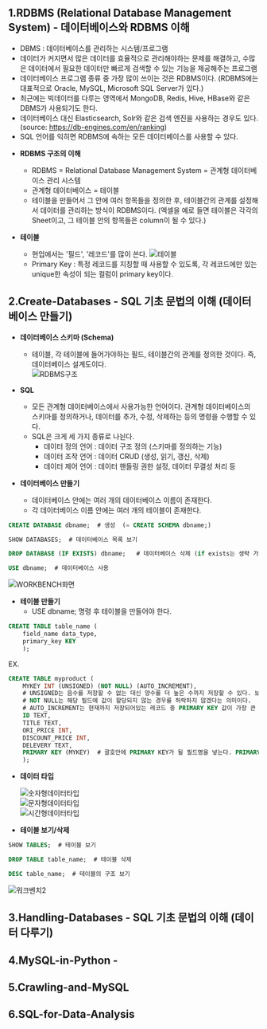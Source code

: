 1.RDBMS (Relational Database Management System) - 데이터베이스와 RDBMS 이해
----------------------------
- DBMS : 데이터베이스를 관리하는 시스템/프로그램
- 데이터가 커지면서 많은 데이터를 효율적으로 관리해야하는 문제를 해결하고, 수많은 데이터에서 필요한 데이터만 빠르게 검색할 수 있는 기능을 제공해주는 프로그램
- 데이터베이스 프로그램 종류 중 가장 많이 쓰이는 것은 RDBMS이다. (RDBMS에는 대표적으로 Oracle, MySQL, Microsoft SQL Server가 있다.)
- 최근에는 빅데이터를 다루는 영역에서 MongoDB, Redis, Hive, HBase와 같은 DBMS가 사용되기도 한다.  
- 데이터베이스 대신 Elasticsearch, Solr와 같은 검색 엔진을 사용하는 경우도 있다.  
(source: https://db-engines.com/en/ranking)  
- SQL 언어를 익히면 RDBMS에 속하는 모든 데이터베이스를 사용할 수 있다.

* **RDBMS 구조의 이해**
  - RDBMS = Relational Database Management System = 관계형 데이터베이스 관리 시스템
  - 관계형 데이터베이스 = 테이블
  - 테이블을 만들어서 그 안에 여러 항목들을 정의한 후, 테이블간의 관계를 설정해서 데이터를 관리하는 방식이 RDBMS이다. (엑셀을 예로 들면 테이블은 각각의 Sheet이고, 그 테이블 안의 항목들은 column이 될 수 있다.)  

* **테이블**
  - 현업에서는 '필드', '레코드'를 많이 쓴다.
![테이블](https://user-images.githubusercontent.com/58073455/73455942-548e2f00-43b4-11ea-95d3-03583e5ee3ab.png)
  - Primary Key : 특정 레코드를 지칭할 때 사용할 수 있도록, 각 레코드에만 있는 unique한 속성이 되는 컬럼이 primary key이다.
  

2.Create-Databases  - SQL 기초 문법의 이해 (데이터베이스 만들기)
----------------------------
* **데이터베이스 스키마 (Schema)**
  - 테이블, 각 테이블에 들어가야하는 필드, 테이블간의 관계를 정의한 것이다. 즉, 데이터베이스 설계도이다.  
![RDBMS구조](https://user-images.githubusercontent.com/58073455/73455432-6ae7bb00-43b3-11ea-95e6-0a5a70be0550.png)  

* **SQL**
  - 모든 관계형 데이터베이스에서 사용가능한 언어이다. 관계형 데이터베이스의 스키마를 정의하거나, 데이터를 추가, 수정, 삭제하는 등의 명령을 수행할 수 있다.
  - SQL은 크게 세 가지 종류로 나뉜다.
    - 데이터 정의 언어 : 데이터 구조 정의 (스키마를 정의하는 기능)
    - 데이터 조작 언어 : 데이터 CRUD (생성, 읽기, 갱신, 삭제)
    - 데이터 제어 언어 : 데이터 핸들링 권한 설정, 데이터 무결성 처리 등

* **데이터베이스 만들기**
  - 데이터베이스 안에는 여러 개의 데이터베이스 이름이 존재한다.
  - 각 데이터베이스 이름 안에는 여러 개의 테이블이 존재한다.  
  
~~~sql
CREATE DATABASE dbname;  # 생성  (= CREATE SCHEMA dbname;)  
~~~~  

~~~sql
SHOW DATABASES;  # 데이터베이스 목록 보기  
~~~~  

~~~sql
DROP DATABASE (IF EXISTS) dbname;   # 데이터베이스 삭제 (if exists는 생략 가능)   
~~~~  

~~~sql
USE dbname;  # 데이터베이스 사용  
~~~~  

  ![WORKBENCH화면](https://user-images.githubusercontent.com/58073455/73460812-712e6500-43bc-11ea-8208-7a8facfa6eb6.PNG)  
  
* **테이블 만들기**
  - USE dbname; 명령 후 테이블을 만들어야 한다.

~~~sql
CREATE TABLE table_name (
    field_name data_type, 
    primary_key KEY
    );
~~~    
 
 EX.
~~~sql
CREATE TABLE myproduct (
    MYKEY INT (UNSIGNED) (NOT NULL) (AUTO_INCREMENT),
    # UNSIGNED는 음수를 저장할 수 없는 대신 양수를 더 높은 수까지 저장할 수 있다. 보통 PRIMARY KEY가 되는 필드는 UNSIGNED인 경우가 많다.
    # NOT NULL는 해당 필드에 값이 할당되지 않는 경우를 허락하지 않겠다는 의미이다.
    # AUTO_INCREMENT는 현재까지 저장되어있는 레코드 중 PRIMARY KEY 값이 가장 큰 것에 1을 더하는 것을 의미한다. (새로운 레코드가 들어왔을 때, 자동으로 PRIMARY KEY 값을 지정해주기 위함이다.)
    ID TEXT,
    TITLE TEXT,
    ORI_PRICE INT,
    DISCOUNT_PRICE INT,
    DELEVERY TEXT,
    PRIMARY KEY (MYKEY)  # 괄호안에 PRIMARY KEY가 될 필드명을 넣는다. PRIMARY KEY는 NULL값이 들어가면 안된다.
    );
~~~~  

* **데이터 타입**  
  
  ![숫자형데이터타입](https://user-images.githubusercontent.com/58073455/73470547-67602e00-43cb-11ea-8405-02c55d568d69.png)  
  ![문자형데이터타입](https://user-images.githubusercontent.com/58073455/73470586-73e48680-43cb-11ea-86c3-1ba10625668d.png)  
  ![시간형데이터타입](https://user-images.githubusercontent.com/58073455/73470613-7c3cc180-43cb-11ea-9b9c-4cff254b9b2e.png)  
  

* **테이블 보기/삭제**

~~~sql
SHOW TABLES;  # 테이블 보기
~~~  

~~~sql
DROP TABLE table_name;  # 테이블 삭제
~~~  

~~~sql
DESC table_name;  # 테이블의 구조 보기
~~~~  

![워크벤치2](https://user-images.githubusercontent.com/58073455/73472780-ef940280-43ce-11ea-9275-1d1fd8688b63.PNG)







3.Handling-Databases  - SQL 기초 문법의 이해 (데이터 다루기)
----------------------------



4.MySQL-in-Python -   
----------------------------



5.Crawling-and-MySQL  
----------------------------



6.SQL-for-Data-Analysis  
----------------------------

